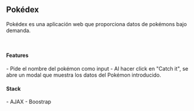 <h2>Pokédex</h2>
<p>Pokédex es una aplicación web que proporciona datos de pokémons bajo demanda.</p>
<br>
<h4> Features </h4>
- Pide el nombre del pokémon como input
- Al hacer click en "Catch it", se abre un modal que muestra los datos del Pokémon introducido.
<h4> Stack </h4>
- AJAX
- Boostrap